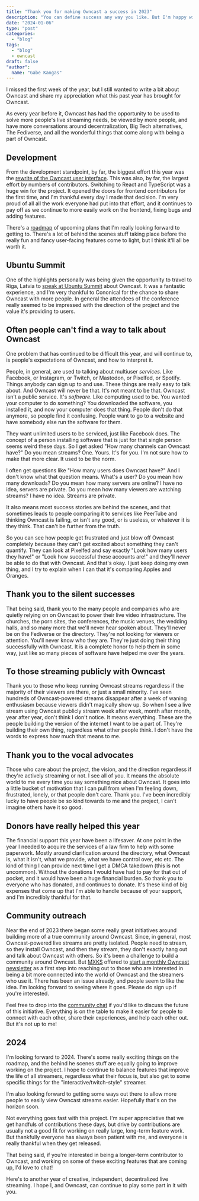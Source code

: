 ```yaml
---
title: "Thank you for making Owncast a success in 2023"
description: "You can define success any way you like. But I'm happy with the direction of the project, and I'm thankful for everyone who has helped make it happen."
date: "2024-01-06"
type: "post"
categories:
  - "blog"
tags:
  - "blog"
  - owncast
draft: false
"author":
  name: "Gabe Kangas"
---
```


I missed the first week of the year, but I still wanted to write a bit about Owncast and share my appreciation what this past year has brought for Owncast.

As every year before it, Owncast has had the opportunity to be used to solve more people's live streaming needs, be viewed by more people, and have more conversations around decentralization, Big Tech alternatives, The Fediverse, and all the wonderful things that come along with being a part of Owncast.

## Development

From the development standpoint, by far, the biggest effort this year was the [rewrite of the Owncast user interface](https://gabekangas.com/blog/2023/02/owncast-v0.1.0-retrospective-frontend-web-rewrite/). This was also, by far, the largest effort by numbers of contributors. Switching to React and TypeScript was a huge win for the project. It opened the doors for frontend contributors for the first time, and I'm thankful every day I made that decision. I'm very proud of all all the work everyone had put into that effort, and it continues to pay off as we continue to more easily work on the frontend, fixing bugs and adding features.

There's a [roadmap](https://owncast.online/roadmap) of upcoming plans that I'm really looking forward to getting to. There's a lot of behind the scenes stuff taking place before the really fun and fancy user-facing features come to light, but I think it'll all be worth it.

## Ubuntu Summit

One of the highlights personally was being given the opportunity to travel to Riga, Latvia to [speak at Ubuntu Summit](https://www.youtube.com/watch?t=515&v=sZMEuKI4Lpo&feature=youtu.be) about Owncast. It was a fantastic experience, and I'm very thankful to Cononical for the chance to share Owncast with more people. In general the attendees of the conference really seemed to be impressed with the direction of the project and the value it's providing to users.

## Often people can't find a way to talk about Owncast

One problem that has continued to be difficult this year, and will continue to, is people's expectations of Owncast, and how to interpret it.

People, in general, are used to talking about multiuser _services_. Like Facebook, or Instagram, or Twitch, or Mastodon, or Pixelfed, or Spotify. Things anybody can sign up to and use. These things are really easy to talk about. And Owncast will never be that. It's not meant to be that. Owncast isn't a public service. It's _software_. Like computing used to be. You wanted your computer to do something? You downloaded the software, you installed it, and now your computer does that thing. People don't do that anymore, so people find it confusing. People want to go to a website and have somebody else run the software for them.

They want unlimited users to be serviced, just like Facebook does. The concept of a person installing software that is just for that single person seems weird these days. So I get asked "How many channels can Owncast have?" Do you mean streams? One. Yours. It's for you. I'm not sure how to make that more clear. It used to be the norm.

I often get questions like "How many users does Owncast have?" And I don't know what that question means. What's a user? Do you mean how many downloads? Do you mean how many servers are online? I have no idea, servers are private. Do you mean how many viewers are watching streams? I have no idea. Streams are private.

It also means most success stories are behind the scenes, and that sometimes leads to people comparing it to services like PeerTube and thinking Owncast is failing, or isn't any good, or is useless, or whatever it is they think. That can't be further from the truth.

So you can see how people get frustrated and just blow off Owncast completely because they can't get excited about something they can't quantify. They can look at Pixelfed and say exactly "Look how many users they have!" or "Look how successful these accounts are!" and they'll _never_ be able to do that with Owncast. And that's okay. I just keep doing my own thing, and I try to explain when I can that it's comparing Apples and Oranges.

## Thank you to the silent successes

That being said, thank you to the many people and companies who are quietly relying on on Owncast to power their live video infrastructure. The churches, the porn sites, the conferences, the music venues, the wedding halls, and so many more that we'll never hear spoken about. They'll never be on the Fediverse or the directory. They're not looking for viewers or attention. You'll never know who they are. They're just doing their thing successfully with Owncast. It is a complete honor to help them in some way, just like so many pieces of software have helped me over the years.

## To those streaming publicly with Owncast

Thank you to those who keep running Owncast streams regardless if the majority of their viewers are there, or just a small minority. I've seen hundreds of Owncast-powered streams disappear after a week of waning enthusiasm because viewers didn't magically show up. So when I see a live stream using Owncast publicly stream week after week, month after month, year after year, don't think I don't notice. It means everything. These are the people building the version of the internet I want to be a part of. They're building their own thing, regardless what other people think. I don't have the words to express how much that means to me.

## Thank you to the vocal advocates

Those who care about the project, the vision, and the direction regardless if they're actively streaming or not. I see all of you. It means the absolute world to me every time you say something nice about Owncast. It goes into a little bucket of motivation that I can pull from when I'm feeling down, frustrated, lonely, or that people don't care. Thank you. I've been incredibly lucky to have people be so kind towards to me and the project, I can't imagine others have it so good.

## Donors have really helped this year

The financial support this year have been a lifesaver. At one point in the year I needed to acquire the services of a law firm to help with some paperwork. Mostly around clarification around the directory, what Owncast is, what it isn't, what we provide, what we have control over, etc etc. The kind of thing I can provide next time I get a DMCA takedown (this is not uncommon). Without the donations I would have had to pay for that out of pocket, and it would have been a huge financial burden. So thank you to everyone who has donated, and continues to donate. It's these kind of big expenses that come up that I'm able to handle because of your support, and I'm incredibly thankful for that.

## Community outreach

Near the end of 2023 there began some really great initiatives around building more of a true community around Owncast. Since, in general, most Owncast-powered live streams are pretty isolated. People need to stream, so they install Owncast, and then they stream, they don't exactly hang out and talk about Owncast with others. So it's been a challenge to build a community around Owncast. But [MXKS](https://owncast.mxks.dj/) offered to [start a monthly Owncast newsletter](https://owncast.online/newsletter/) as a first step into reaching out to those who are interested in being a bit more connected into the world of Owncast and the streamers who use it. There has been an issue already, and people seem to like the idea. I'm looking forward to seeing where it goes. Please do sign up if you're interested.

Feel free to drop into the [community chat](https://owncast.rocket.chat/channel/owncast-community) if you'd like to discuss the future of this initiative. Everything is on the table to make it easier for people to connect with each other, share their experiences, and help each other out. But it's not up to me!

## 2024

I'm looking forward to 2024. There's some really exciting things on the roadmap, and the behind he scenes stuff are equally going to improve working on the project. I hope to continue to balance features that improve the life of all streamers, regardless what their focus is, but also get to some specific things for the "interactive/twitch-style" streamer.

I'm also looking forward to getting some ways out there to allow more people to easily view Owncast streams easier. Hopefully that's on the horizon soon.

Not everything goes fast with this project. I'm super appreciative that we get handfuls of contributions these days, but drive by contributions are usually not a good fit for working on really large, long-term feature work. But thankfully everyone has always been patient with me, and everyone is really thankful when they get released.

That being said, if you're interested in being a longer-term contributor to Owncast, and working on some of these exciting features that are coming up, I'd love to chat!

Here's to another year of creative, independent, decentralized live streaming. I hope I, and Owncast, can continue to play some part in it with you.
